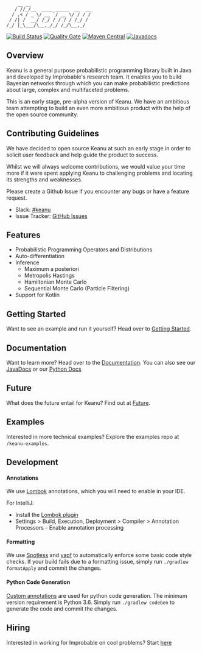 ```
    __ __                      
   / //_/__  ____ _____  __  __
  / ,< / _ \/ __ `/ __ \/ / / /
 / /| /  __/ /_/ / / / / /_/ / 
/_/ |_\___/\__,_/_/ /_/\__,_/  
```


[![Build Status][travis-image]][travis-url]
[![Quality Gate][sonar-image]][sonar-url]
[![Maven Central][maven-image]][maven-url]
[![Javadocs](https://www.javadoc.io/badge/io.improbable/keanu.svg)](https://www.javadoc.io/doc/io.improbable/keanu)

## Overview

Keanu is a general purpose probabilistic programming library built in Java and developed by Improbable's research team.
It enables you to build Bayesian networks through which you can make
probabilistic predictions about large, complex and multifaceted problems.

This is an early stage, pre-alpha version of Keanu. We have an ambitious team
attempting to build an even more ambitious product with the help of the open source community.

## Contributing Guidelines
 
We have decided to open source Keanu at such an early stage in order to solicit user feedback 
and help guide the product to success.

Whilst we will always welcome contributions, we would value your time more if it 
were spent applying Keanu to challenging problems and locating its strengths and weaknesses.

Please create a Github Issue if you encounter any bugs or have a feature request.

* Slack: [#keanu](https://join.slack.com/t/improbable-eng/shared_invite/enQtMzQ1ODcyMzQ5MjM4LWY5ZWZmNGM2ODc5MmViNmQ3ZTA3ZTY3NzQwOTBlMTkzZmIxZTIxODk0OWU3YjZhNWVlNDU3MDlkZGViZjhkMjc)
* Issue Tracker: [GitHub Issues](https://github.com/improbable-research/keanu/issues)

## Features

* Probabilistic Programming Operators and Distributions
* Auto-differentiation
* Inference
  * Maximum a posteriori
  * Metropolis Hastings
  * Hamiltonian Monte Carlo
  * Sequential Monte Carlo (Particle Filtering)
* Support for Kotlin
 
## Getting Started

Want to see an example and run it yourself? Head over to [Getting Started](https://improbable-research.github.io/keanu/docs/getting-started).

## Documentation

Want to learn more? Head over to the [Documentation](https://improbable-research.github.io/keanu/).
You can also see our [JavaDocs](https://www.javadoc.io/doc/io.improbable/keanu) or our [Python Docs](https://improbable-research.github.io/keanu/python)

## Future

What does the future entail for Keanu? Find out at [Future](https://improbable-research.github.io/keanu/docs/future).

## Examples

Interested in more technical examples? Explore the examples repo at `/keanu-examples`.

## Development

#### Annotations

We use [Lombok](https://projectlombok.org/) annotations, which you will need to enable in your IDE.

For IntelliJ:
 - Install the [Lombok plugin](https://plugins.jetbrains.com/plugin/6317-lombok-plugin)
 - Settings > Build, Execution, Deployment > Compiler > Annotation Processors - Enable annotation processing

#### Formatting

We use [Spotless](https://github.com/diffplug/spotless/tree/master/plugin-gradle) and [yapf](https://github.com/google/yapf) to automatically enforce some basic code style checks. If your build fails due to a formatting issue, simply run `./gradlew formatApply` and commit the changes.

#### Python Code Generation

[Custom annotations](keanu-project/src/main/java/io/improbable/keanu/annotation) are used for python code generation. The minimum version requirement is Python 3.6. Simply run `./gradlew codeGen` to generate the code and commit the changes.


## Hiring

Interested in working for Improbable on cool problems? Start [here](https://improbable.io/careers/joining-us)

[travis-image]: https://api.travis-ci.org/improbable-research/keanu.svg?branch=develop
[travis-url]: https://travis-ci.org/improbable-research/keanu
[maven-image]: https://img.shields.io/maven-central/v/io.improbable/keanu.svg?colorB=brightgreen
[maven-url]: https://search.maven.org/artifact/io.improbable/keanu/
[sonar-image]: https://sonarcloud.io/api/project_badges/measure?project=keanu%3Akeanu-project&metric=alert_status
[sonar-url]: https://sonarcloud.io/dashboard?id=keanu%3Akeanu-project
